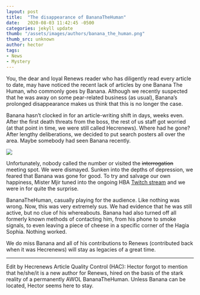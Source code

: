 ```yaml
---
layout: post
title:  "The disappearance of BananaTheHuman"
date:   2020-08-03 11:42:45 -0500
categories: jekyll update
thumb: "/assets/images/authors/banana_the_human.png"
thumb_src: unknown
author: hector
tags:
- News
- Mystery
---
```


You, the dear and loyal Renews reader who has diligently read every article to date, may have noticed the recent lack of articles by one Banana The Human, who commonly goes by Banana. Although we recently suspected that he was away on some pear-related business (as usual), Banana’s prolonged disappearance makes us think that this is no longer the case.

Banana hasn’t clocked in for an article-writing shift in days, weeks even. After the first death threats from the boss, the rest of us staff got worried (at that point in time, we were still called Hecrenews). Where had he gone? After lengthy deliberations, we decided to put search posters all over the area. Maybe somebody had seen Banana recently.

![](https://hecrenews.github.io/assets/images/banana_the_human_search_poster.JPG)

Unfortunately, nobody called the number or visited the ~~interrogation~~ meeting spot. We were dismayed. Sunken into the depths of depression, we feared that Banana was gone for good. To try and salvage our own happiness, Mister Mjir tuned into the ongoing HBA [Twitch stream](https://hecrenews.github.io/jekyll/update/2020/07/28/hba-begins-livestreaming-on-streaming-juggernaut-twitch.html) and we were in for quite the surprise.

BananaTheHuman, casually playing for the audience. Like nothing was wrong. Now, this was very extremely sus. We had evidence that he was still active, but no clue of his whereabouts. Banana had also turned off all formerly known methods of contacting him, from his phone to smoke signals, to even leaving a piece of cheese in a specific corner of the Hagia Sophia. Nothing worked.

We do miss Banana and all of his contributions to Renews (contributed back when it was Hecrenews) will stay as legacies of a great time.

---

Edit by Hecrenews Article Quality Control (HAC): Hector forgot to mention that he/she/it is a new author for Renews, hired on the basis of the stark reality of a permanently AWOL BananaTheHuman. Unless Banana can be located, Hector seems here to stay.
